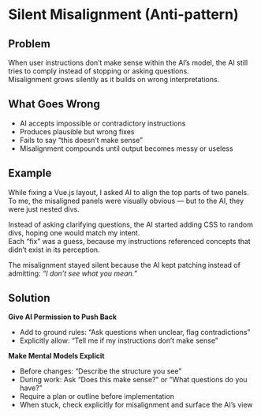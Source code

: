 # Silent Misalignment (Anti-pattern)

## Problem
When user instructions don’t make sense within the AI’s model, the AI still tries to comply instead of stopping or asking questions.  
Misalignment grows silently as it builds on wrong interpretations.

## What Goes Wrong
- AI accepts impossible or contradictory instructions
- Produces plausible but wrong fixes
- Fails to say “this doesn’t make sense”
- Misalignment compounds until output becomes messy or useless

## Example
While fixing a Vue.js layout, I asked AI to align the top parts of two panels.  
To me, the misaligned panels were visually obvious — but to the AI, they were just nested divs.

Instead of asking clarifying questions, the AI started adding CSS to random divs, hoping one would match my intent.  
Each “fix” was a guess, because my instructions referenced concepts that didn’t exist in its perception.

The misalignment stayed silent because the AI kept patching instead of admitting: *“I don’t see what you mean.”*

## Solution
**Give AI Permission to Push Back**
- Add to ground rules: “Ask questions when unclear, flag contradictions”
- Explicitly allow: “Tell me if my instructions don’t make sense”

**Make Mental Models Explicit**
- Before changes: “Describe the structure you see”
- During work: Ask “Does this make sense?” or “What questions do you have?”
- Require a plan or outline before implementation
- When stuck, check explicitly for misalignment and surface the AI’s view
